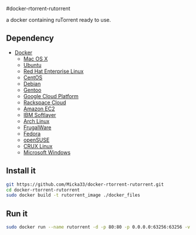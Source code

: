 #docker-rtorrent-rutorrent

a docker containing ruTorrent ready to use.

## Dependency

- [Docker](https://www.docker.com/)  
  - [Mac OS X](https://docs.docker.com/installation/mac/)  
  - [Ubuntu](https://docs.docker.com/installation/ubuntulinux/)  
  - [Red Hat Enterprise Linux](https://docs.docker.com/installation/rhel/)
  - [CentOS](https://docs.docker.com/installation/centos/)
  - [Debian](https://docs.docker.com/installation/debian/)
  - [Gentoo](https://docs.docker.com/installation/gentoolinux/)
  - [Google Cloud Platform](https://docs.docker.com/installation/google/)
  - [Rackspace Cloud](https://docs.docker.com/installation/rackspace/)
  - [Amazon EC2](https://docs.docker.com/installation/amazon/)
  - [IBM Softlayer](https://docs.docker.com/installation/softlayer/)
  - [Arch Linux](https://docs.docker.com/installation/archlinux/)
  - [FrugalWare](https://docs.docker.com/installation/frugalware/)
  - [Fedora](https://docs.docker.com/installation/fedora/)
  - [openSUSE](https://docs.docker.com/installation/openSUSE/)
  - [CRUX Linux](https://docs.docker.com/installation/cruxlinux/)
  - [Microsoft Windows](https://docs.docker.com/installation/windows/)


## Install it

```bash
git https://github.com/Micka33/docker-rtorrent-rutorrent.git
cd docker-rtorrent-rutorrent
sudo docker build -t rutorrent_image ./docker_files
```

## Run it

```bash
sudo docker run --name rutorrent -d -p 80:80 -p 0.0.0.0:63256:63256 -v `pwd`/mounted:/root/mounted rutorrent_image
```